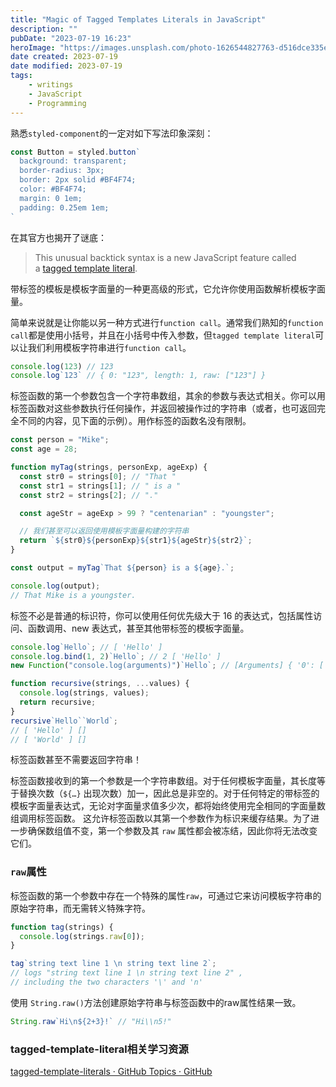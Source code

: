 ```yaml
---
title: "Magic of Tagged Templates Literals in JavaScript"
description: ""
pubDate: "2023-07-19 16:23"
heroImage: "https://images.unsplash.com/photo-1626544827763-d516dce335e2?ixlib=rb-4.0.3&ixid=M3wxMjA3fDB8MHxwaG90by1wYWdlfHx8fGVufDB8fHx8fA%3D%3D&auto=format&fit=crop&w=1200&q=80"
date created: 2023-07-19
date modified: 2023-07-19
tags:
    - writings
    - JavaScript
    - Programming
---
```


熟悉`styled-component`的一定对如下写法印象深刻：
```js
const Button = styled.button`
  background: transparent;
  border-radius: 3px;
  border: 2px solid #BF4F74;
  color: #BF4F74;
  margin: 0 1em;
  padding: 0.25em 1em;
`
```
在其官方也揭开了谜底：
>This unusual backtick syntax is a new JavaScript feature called a [tagged template literal](https://developer.mozilla.org/en-US/docs/Web/JavaScript/Reference/Template_literals#Tagged_templates).

带标签的模板是模板字面量的一种更高级的形式，它允许你使用函数解析模板字面量。

简单来说就是让你能以另一种方式进行`function call`。通常我们熟知的`function call`都是使用小括号，并且在小括号中传入参数，但`tagged template literal`可以让我们利用模板字符串进行`function call`。
```js
console.log(123) // 123
console.log`123` // { 0: "123", length: 1, raw: ["123"] }
```

标签函数的第一个参数包含一个字符串数组，其余的参数与表达式相关。你可以用标签函数对这些参数执行任何操作，并返回被操作过的字符串（或者，也可返回完全不同的内容，见下面的示例）。用作标签的函数名没有限制。
```js
const person = "Mike";
const age = 28;

function myTag(strings, personExp, ageExp) {
  const str0 = strings[0]; // "That "
  const str1 = strings[1]; // " is a "
  const str2 = strings[2]; // "."

  const ageStr = ageExp > 99 ? "centenarian" : "youngster";

  // 我们甚至可以返回使用模板字面量构建的字符串
  return `${str0}${personExp}${str1}${ageStr}${str2}`;
}

const output = myTag`That ${person} is a ${age}.`;

console.log(output);
// That Mike is a youngster.
```

标签不必是普通的标识符，你可以使用任何优先级大于 16 的表达式，包括属性访问、函数调用、new 表达式，甚至其他带标签的模板字面量。
```js
console.log`Hello`; // [ 'Hello' ]
console.log.bind(1, 2)`Hello`; // 2 [ 'Hello' ]
new Function("console.log(arguments)")`Hello`; // [Arguments] { '0': [ 'Hello' ] }

function recursive(strings, ...values) {
  console.log(strings, values);
  return recursive;
}
recursive`Hello``World`;
// [ 'Hello' ] []
// [ 'World' ] []
```

标签函数甚至不需要返回字符串！

标签函数接收到的第一个参数是一个字符串数组。对于任何模板字面量，其长度等于替换次数（`${…}` 出现次数）加一，因此总是非空的。对于任何特定的带标签的模板字面量表达式，无论对字面量求值多少次，都将始终使用完全相同的字面量数组调用标签函数。
这允许标签函数以其第一个参数作为标识来缓存结果。为了进一步确保数组值不变，第一个参数及其 `raw` 属性都会被冻结，因此你将无法改变它们。

### `raw`属性

标签函数的第一个参数中存在一个特殊的属性`raw`，可通过它来访问模板字符串的原始字符串，而无需转义特殊字符。
```js
function tag(strings) {
  console.log(strings.raw[0]);
}

tag`string text line 1 \n string text line 2`;
// logs "string text line 1 \n string text line 2" ,
// including the two characters '\' and 'n'
```
使用 `String.raw()`方法创建原始字符串与标签函数中的raw属性结果一致。
```js
String.raw`Hi\n${2+3}!` // "Hi\\n5!"
```


### tagged-template-literal相关学习资源

[tagged-template-literals · GitHub Topics · GitHub](https://github.com/topics/tagged-template-literals)

